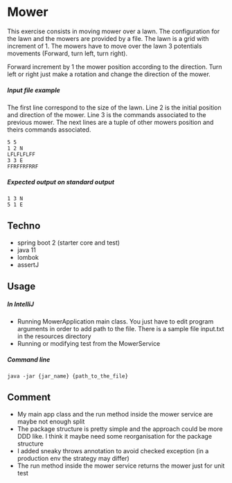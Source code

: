 # Mower
This exercise consists in moving mower over a lawn.
The configuration for the lawn and the mowers are provided by a file.
The lawn is a grid with increment of 1.
The mowers have to move over the lawn 3 potentials movements (Forward, turn left, turn right).

Forward increment by 1 the mower position according to the direction.
Turn left or right just make a rotation and change the direction of the mower.

##### Input file example
The first line correspond to the size of the lawn.
Line 2 is the initial position and direction of the mower.
Line 3 is the commands associated to the previous mower.
The next lines are a tuple of other mowers position and theirs commands associated.
```
5 5
1 2 N
LFLFLFLFF
3 3 E
FFRFFRFRRF
```
##### Expected output on standard output
```
1 3 N
5 1 E
```

## Techno
- spring boot 2 (starter core and test)
- java 11
- lombok
- assertJ

## Usage

##### In IntelliJ
- Running MowerApplication main class. 
You just have to edit program arguments in order to add path to the file. 
There is a sample file input.txt in the resources directory
- Running or modifying test from the MowerService

##### Command line
`java -jar {jar_name} {path_to_the_file}`

## Comment
- My main app class and the run method inside the mower service are maybe not enough split
- The package structure is pretty simple and the approach could be more DDD like. I think it maybe need some reorganisation for the package structure
- I added sneaky throws annotation to avoid checked exception (in a production env the strategy may differ)
- The run method inside the mower service returns the mower just for unit test
